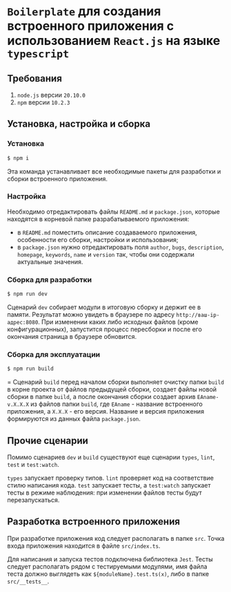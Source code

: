 # `Boilerplate` для создания встроенного приложения с использованием `React.js` на языке `typescript`

## Требования

1. `node.js` версии `20.10.0`
1. `npm` версии `10.2.3`

## Установка, настройка и сборка

### Установка

```bash
$ npm i
```

Эта команда устанавливает все необходимые пакеты для разработки и сборки встроенного приложения.

### Настройка

Необходимо отредактировать файлы `README.md` и `package.json`, которые находятся в корневой папке разрабатываемого приложения:

- в `README.md` поместить описание создаваемого приложения, особенности его сборки, настройки и использования;
- в `package.json` нужно отредактировать поля `author`, `bugs`, `description`, `homepage`, `keywords`, `name` и `version` так, чтобы они содержали актуальные значения.

### Сборка для разработки

```bash
$ npm run dev
```

Сценарий `dev` собирает модули в итоговую сборку и держит ее в памяти. Результат можно увидеть в браузере по адресу `http://ваш-ip-адрес:8080`. При изменении каких либо исходных файлов (кроме конфигурационных), запустится процесс пересборки и после его окончания страница в браузере обновится.

### Сборка для эксплуатации

```bash
$ npm run build
```
=
Сценарий `build` перед началом сборки выполняет очистку папки `build` в корне проекта от файлов предыдущей сборки, создает файлы новой сборки в папке `build`, а после окончания сборки создает архив `EAname-v.X.X.X` из файлов папки `build`, где `EAname` - название встроенного приложения, а `X.X.X` - его версия. Название и версия приложения формируются из данных файла `package.json`.

## Прочие сценарии

Помимо сценариев `dev` и `build` существуют еще сценарии `types`, `lint`, `test` и `test:watch`.

`types` запускает проверку типов. `lint` проверяет код на соответствие стилю написания кода. `test` запускает тесты, а `test:watch` запускает тесты в режиме наблюдения: при изменении файлов тесты будут перезапускаться.

## Разработка встроенного приложения

При разработке приложения код следует располагать в папке `src`. Точка входа приложения находится в файле `src/index.ts`.

Для написания и запуска тестов подключена библиотека `Jest`. Тесты следует располагать рядом с тестируемыми модулями, имя файла теста должно выглядеть как `${moduleName}.test.ts(x)`, либо в папке `src/__tests__`.
